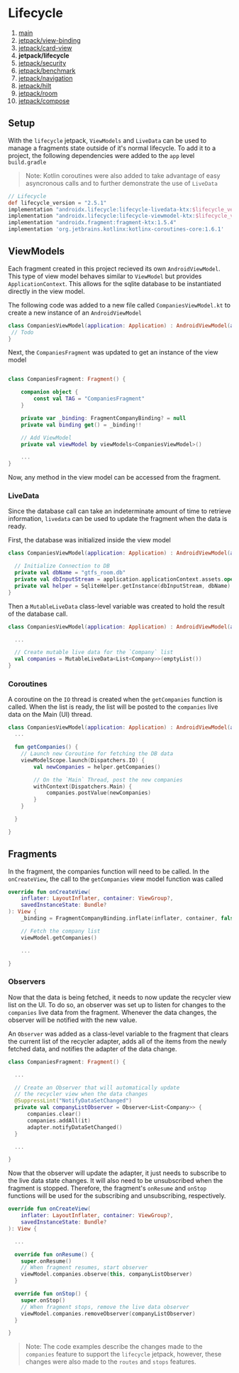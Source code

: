 # Lifecycle
1. [main](https://github.com/godfreynolan/jetpacks)
2. [jetpack/view-binding](https://github.com/godfreynolan/jetpacks/tree/jetpack/view-binding)
3. [jetpack/card-view](https://github.com/godfreynolan/jetpacks/tree/jetpack/card-view)
4. **jetpack/lifecycle**
5. [jetpack/security](https://github.com/godfreynolan/jetpacks/tree/jetpack/security)
6. [jetpack/benchmark](https://github.com/godfreynolan/jetpacks/tree/jetpack/benchmark)
7. [jetpack/navigation](https://github.com/godfreynolan/jetpacks/tree/jetpack/navigation)
8. [jetpack/hilt](https://github.com/godfreynolan/jetpacks/tree/jetpack/hilt)
9. [jetpack/room](https://github.com/godfreynolan/jetpacks/tree/jetpack/room)
10. [jetpack/compose](https://github.com/godfreynolan/jetpacks/tree/jetpack/compose)
## Setup
With the `lifecycle` jetpack, `ViewModels` and `LiveData` can be used to manage a fragments state outside of it's normal lifecycle. To add it to a project, the following dependencies were added to the `app` level `build.gradle`
> Note: Kotlin coroutines were also added to take advantage of easy asyncronous calls and to further demonstrate the use of `LiveData`
```gradle
// Lifecycle
def lifecycle_version = "2.5.1"
implementation "androidx.lifecycle:lifecycle-livedata-ktx:$lifecycle_version"
implementation "androidx.lifecycle:lifecycle-viewmodel-ktx:$lifecycle_version"
implementation "androidx.fragment:fragment-ktx:1.5.4"
implementation 'org.jetbrains.kotlinx:kotlinx-coroutines-core:1.6.1'
```
## ViewModels
Each fragment created in this project recieved its own `AndroidViewModel`. This type of view model behaves similar to `ViewModel` but provides `ApplicationContext`. This allows for the sqlite database to be instantiated directly in the view model.

The following code was added to a new file called `CompaniesViewModel.kt` to create a new instance of an `AndroidViewModel`
```kotlin
class CompaniesViewModel(application: Application) : AndroidViewModel(application) {
 // Todo
}
```

Next, the `CompaniesFragment` was updated to get an instance of the view model
```kotlin

class CompaniesFragment: Fragment() {

    companion object {
        const val TAG = "CompaniesFragment"
    }

    private var _binding: FragmentCompanyBinding? = null
    private val binding get() = _binding!!

    // Add ViewModel
    private val viewModel by viewModels<CompaniesViewModel>()

    ...
}
```

Now, any method in the view model can be accessed from the fragment.

### LiveData
Since the database call can take an indeterminate amount of time to retrieve information, `livedata` can be used to update the fragment when the data is ready.

First, the database was initialized inside the view model
```kotlin
class CompaniesViewModel(application: Application) : AndroidViewModel(application) {

  // Initialize Connection to DB
  private val dbName = "gtfs_room.db"
  private val dbInputStream = application.applicationContext.assets.open("gtfs_room.db")
  private val helper = SqliteHelper.getInstance(dbInputStream, dbName)
}
```

Then a `MutableLiveData` class-level variable was created to hold the result of the database call.
```kotlin
class CompaniesViewModel(application: Application) : AndroidViewModel(application) {

  ...

  // Create mutable live data for the `Company` list
  val companies = MutableLiveData<List<Company>>(emptyList())
}
```

### Coroutines
A coroutine on the `IO` thread is created when the `getCompanies` function is called. When the list is ready, the list will be posted to the `companies` live data on the Main (UI) thread.
```kotlin
class CompaniesViewModel(application: Application) : AndroidViewModel(application) {
  ...

  fun getCompanies() {
    // Launch new Coroutine for fetching the DB data
    viewModelScope.launch(Dispatchers.IO) {
        val newCompanies = helper.getCompanies()

        // On the `Main` Thread, post the new companies
        withContext(Dispatchers.Main) {
            companies.postValue(newCompanies)
        }
    }

  }

}

```

## Fragments
In the fragment, the companies function will need to be called. In the `onCreateView`, the call to the `getCompanies` view model function was called
```kotlin
override fun onCreateView(
    inflater: LayoutInflater, container: ViewGroup?,
    savedInstanceState: Bundle?
): View {
    _binding = FragmentCompanyBinding.inflate(inflater, container, false)

    // Fetch the company list
    viewModel.getCompanies()

    ...

}
```

### Observers
Now that the data is being fetched, it needs to now update the recycler view list on the UI. To do so, an observer was set up to listen for changes to the `companies` live data from the fragment. Whenever the data changes, the observer will be notified with the new value.

An `Observer` was added as a class-level variable to the fragment that clears the current list of the recycler adapter, adds all of the items from the newly fetched data, and notifies the adapter of the data change.
```kotlin
class CompaniesFragment: Fragment() {

  ...

  // Create an Observer that will automatically update
  // the recycler view when the data changes
  @SuppressLint("NotifyDataSetChanged")
  private val companyListObserver = Observer<List<Company>> {
      companies.clear()
      companies.addAll(it)
      adapter.notifyDataSetChanged()
  }

  ...

}
```
Now that the observer will update the adapter, it just needs to subscribe to the live data state changes. It will also need to be unsubscribed when the fragment is stopped. Therefore, the fragment's `onResume` and `onStop` functions will be used for the subscribing and unsubscribing, respectively.
```kotlin
override fun onCreateView(
    inflater: LayoutInflater, container: ViewGroup?,
    savedInstanceState: Bundle?
): View {

  ...

  override fun onResume() {
    super.onResume()
    // When fragment resumes, start observer
    viewModel.companies.observe(this, companyListObserver)
  }

  override fun onStop() {
    super.onStop()
    // When fragment stops, remove the live data observer
    viewModel.companies.removeObserver(companyListObserver)
  }

}
```
> Note: The code examples describe the changes made to the `companies` feature to support the `lifecycle` jetpack, however, these changes were also made to the `routes` and `stops` features.